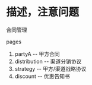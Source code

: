 # 描述，注意问题
合同管理

pages
1. partyA  --  甲方合同
2. distribution  --  渠道分销协议
3. strategy -- 甲方/渠道战略协议
4. discount -- 优惠告知书
